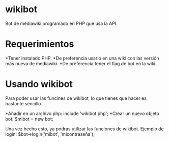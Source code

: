 wikibot
=======

Bot de mediawiki programado en PHP que usa la API.

Requerimientos
==============

*Tener instalado PHP.
*De preferencia usarlo en una wiki con las versión más nueva de mediawiki.
*De preferencia tener el flag de bot en la wiki.

Usando wikibot
==============

Para poder usar las funcines de wikibot, lo que tienes que hacer es bastante sencillo.

*Añadir en un archivo php: include 'wikibot.php';
*Crear un nuevo objeto bot: $mibot = new bot;

Una vez hecho esto, ya podras utilizar las funciones de wikibot. 
Ejemplo de login: $bot->login('mibot', 'micontraseña');
